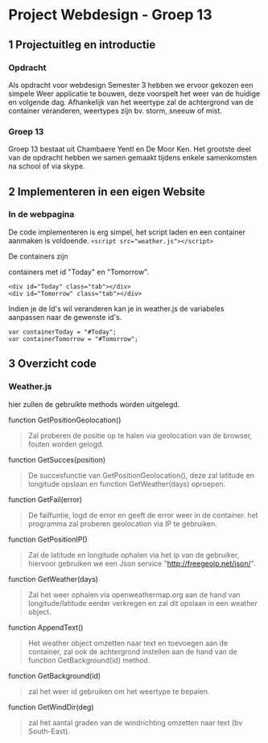 Project Webdesign - Groep 13
==============================


1  Projectuitleg en introductie
---------------------------------

### Opdracht
Als opdracht voor webdesign Semester 3 hebben we ervoor gekozen een simpele Weer applicatie te bouwen, deze voorspelt het weer van de huidige en volgende dag.
Afhankelijk van het weertype zal de achtergrond van de container veranderen, weertypes zijn bv. storm, sneeuw of mist.
### Groep 13
Groep 13 bestaat uit Chambaere Yentl en De Moor Ken.
Het grootste deel van de opdracht hebben we samen gemaakt tijdens enkele samenkomsten na school of via skype.

2  Implementeren in een eigen Website
---------------------------------------
### In de webpagina
De code implementeren is erg simpel, het script laden en een container aanmaken is voldoende.
`<script src="weather.js"></script>`

De containers zijn <div> containers met id "Today" en "Tomorrow".
```
<div id="Today" class="tab"></div>
<div id="Tomorrow" class="tab"></div>
```
Indien je de Id's wil veranderen kan je in weather.js de variabeles aanpassen naar de gewenste id's.
```
var containerToday = "#Today";
var containerTomorrow = "#Tomorrow";
```

3  Overzicht code
------------------
### Weather.js

hier zullen de gebruikte methods worden uitgelegd.

function GetPositionGeolocation()
>Zal proberen de positie op te halen via geolocation van de browser, fouten worden gelogd.

function GetSucces(position)
>De succesfunctie van GetPositionGeolocation(), deze zal latitude en longitude opslaan en function GetWeather(days) oproepen.

function GetFail(error)
>De failfuntie, logd de error en geeft de error weer in de container.
>het programma zal proberen geolocation via IP te gebruiken.

function GetPositionIP()
>Zal de latitude en longitude ophalen via het ip van de gebruiker, hiervoor gebruiken we een Json service "http://freegeoip.net/json/".

function GetWeather(days)
>Zal het weer ophalen via openweathermap.org aan de hand van longitude/latitude eerder verkregen en zal dit opslaan in een weather object.

function AppendText()
>Het weather object omzetten naar text en toevoegen aan de container, zal ook de achtergrond instellen aan de hand van de function GetBackground(id) method.

function GetBackground(id)
>zal het weer id gebruiken om het weertype te bepalen.

function GetWindDir(deg)
>zal het aantal graden van de windrichting omzetten naar text (bv South-East).